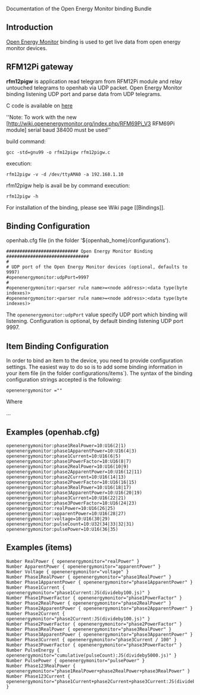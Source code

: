 Documentation of the Open Energy Monitor binding Bundle

## Introduction

[Open Energy Monitor](http://openenergymonitor.org) binding is used to get live data from open energy monitor devices.

## RFM12Pi gateway

**rfm12pigw** is application read telegram from RFM12Pi module and relay untouched telegrams to openhab via UDP packet. Open Energy Monitor binding listening UDP port and parse data from UDP telegrams.

C code is available on [here](https://github.com/openhab/openhab/blob/master/bundles/binding/org.openhab.binding.openenergymonitor/RFM12PiGW/rfm12pigw.c)  

''Note: To work with the new [http://wiki.openenergymonitor.org/index.php/RFM69Pi_V3 RFM69Pi module] serial baud 38400 must be used''

build command: 

    gcc -std=gnu99 -o rfm12pigw rfm12pigw.c

execution:

    rfm12pigw -v -d /dev/ttyAMA0 -a 192.168.1.10

rfm12pigw help is avail be by command
execution:

    rfm12pigw -h 

For installation of the binding, please see Wiki page [[Bindings]].

## Binding Configuration

openhab.cfg file (in the folder '${openhab_home}/configurations').

    ########################### Open Energy Monitor Binding ###############################
    #
    # UDP port of the Open Energy Monitor devices (optional, defaults to 9997)
    #openenergymonitor:udpPort=9997
    #
    #openenergymonitor:<parser rule name>=<node address>:<data type(byte indexes)>
    #openenergymonitor:<parser rule name>=<node address>:<data type(byte indexes)>

The `openenergymonitor:udpPort` value specify UDP port which binding will listening. Configuration is optional, by default binding listening UDP port 9997.

## Item Binding Configuration

In order to bind an item to the device, you need to provide configuration settings. The easiest way to do so is to add some binding information in your item file (in the folder configurations/items`). The syntax of the binding configuration strings accepted is the following:

    openenergymonitor =""

Where 

…


## Examples (openhab.cfg)

    openenergymonitor:phase1RealPower=10:U16(2|1)
    openenergymonitor:phase1ApparentPower=10:U16(4|3)
    openenergymonitor:phase1Current=10:U16(6|5)
    openenergymonitor:phase1PowerFactor=10:U16(8|7)
    openenergymonitor:phase2RealPower=10:U16(10|9)
    openenergymonitor:phase2ApparentPower=10:U16(12|11)
    openenergymonitor:phase2Current=10:U16(14|13)
    openenergymonitor:phase2PowerFactor=10:U16(16|15)
    openenergymonitor:phase3RealPower=10:U16(18|17)
    openenergymonitor:phase3ApparentPower=10:U16(20|19)
    openenergymonitor:phase3Current=10:U16(22|21)
    openenergymonitor:phase3PowerFactor=10:U16(24|23)
    openenergymonitor:realPower=10:U16(26|25)
    openenergymonitor:apparentPower=10:U16(28|27)
    openenergymonitor:voltage=10:U16(30|29)
    openenergymonitor:pulseCount=10:U32(34|33|32|31)
    openenergymonitor:pulsePower=10:U16(36|35)

## Examples (items)

    Number RealPower { openenergymonitor="realPower" }
    Number ApparentPower { openenergymonitor="apparentPower" }
    Number Voltage { openenergymonitor="voltage" }
    Number Phase1RealPower { openenergymonitor="phase1RealPower" }
    Number Phase1ApparentPower { openenergymonitor="phase1ApparentPower" }
    Number Phase1Current { openenergymonitor="phase1Current:JS(divideby100.js)" }
    Number Phase1PowerFactor { openenergymonitor="phase1PowerFactor" }
    Number Phase2RealPower { openenergymonitor="phase2RealPower" }
    Number Phase2ApparentPower { openenergymonitor="phase2ApparentPower" }
    Number Phase2Current { openenergymonitor="phase2Current:JS(divideby100.js)" }
    Number Phase2PowerFactor { openenergymonitor="phase2PowerFactor" }
    Number Phase3RealPower { openenergymonitor="phase3RealPower" }
    Number Phase3ApparentPower { openenergymonitor="phase3ApparentPower" }
    Number Phase3Current { openenergymonitor="phase3Current / 100" }
    Number Phase3PowerFactor { openenergymonitor="phase3PowerFactor" }
    Number PulseEnergy { openenergymonitor="cumulative(pulseCount):JS(divideby5000.js)" }
    Number PulsePower { openenergymonitor="pulsePower" }
    Number Phase123RealPower { openenergymonitor="phase1RealPower+phase2RealPower+phase3RealPower" }
    Number Phase123Current { openenergymonitor="phase1Current+phase2Current+phase3Current:JS(divideby100.js)" }